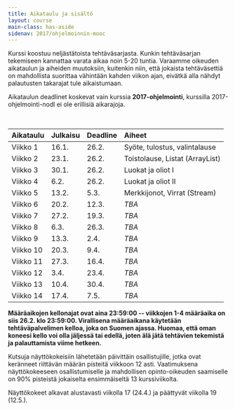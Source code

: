 ```yaml
---
title: Aikataulu ja sisältö
layout: course
main-class: has-aside
sidenav: 2017/ohjelmoinnin-mooc
---
```


Kurssi koostuu neljästätoista tehtäväsarjasta.
Kunkin tehtäväsarjan tekemiseen kannattaa varata aikaa noin 5-20 tuntia.
Varaamme oikeuden aikataulun ja aiheiden muutoksiin, kuitenkin niin, että jokaista tehtäväsettiä on mahdollista suorittaa vähintään kahden viikon ajan, eivätkä alla nähdyt palautusten takarajat tule aikaistumaan.

Aikataulun deadlinet koskevat vain kurssia **2017-ohjelmointi**, kurssilla 2017-ohjelmointi-nodl ei ole erillisiä aikarajoja.
 
&nbsp;

Aikataulu   | Julkaisu  | Deadline  | Aiheet
:---------  |:--------- |:--------  |:-------
Viikko 1    | 16.1.     | 26.2.     |  Syöte, tulostus, valintalause
Viikko 2    | 23.1.     | 26.2.     |  Toistolause, Listat (ArrayList)
Viikko 3    | 30.1.     | 26.2.     |  Luokat ja oliot I
Viikko 4    | 6.2.      | 26.2.     |  Luokat ja oliot II
Viikko 5    | 13.2.     | 5.3.      |  Merkkijonot, Virrat (Stream)
Viikko 6    | 20.2.     | 12.3.     |  *TBA*
Viikko 7    | 27.2.     | 19.3.     |  *TBA*
Viikko 8    | 6.3.      | 26.3.     |  *TBA*
Viikko 9    | 13.3.     | 2.4.      |  *TBA*
Viikko 10   | 20.3.     | 9.4.      |  *TBA*
Viikko 11   | 27.3.     | 16.4.     |  *TBA*
Viikko 12   | 3.4.      | 23.4.     |  *TBA*
Viikko 13   | 10.4.     | 30.4.     |  *TBA*
Viikko 14   | 17.4.     | 7.5.      |  *TBA*

**Määräaikojen kellonajat ovat aina 23:59:00 -- viikkojen 1-4 määräaika on siis 26.2. klo 23:59:00. Virallisena määräaikana käytetään tehtäväpalvelimen kelloa, joka on Suomen ajassa. Huomaa, että oman koneesi kello voi olla jäljessä tai edellä, joten älä jätä tehtävien tekemistä ja palauttamista viime hetkeen.**

Kutsuja näyttökokeisiin lähetetään päivittäin osallistujille, jotka ovat keränneet riittävän määrän pisteitä viikkoon 12 asti. Vaatimuksena näyttökokeeseen osallistumiselle ja mahdollisen opinto-oikeuden saamiselle on 90% pisteistä jokaiselta ensimmäiseltä 13 kurssiviikolta.

Näyttökokeet alkavat alustavasti viikolla 17 (24.4.) ja päättyvät viikolla 19 (12.5.).
